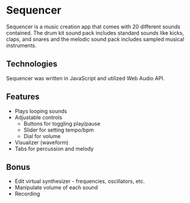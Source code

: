 # Sequencer

Sequencer is a music creation app that comes with 20 different sounds contained. The drum kit sound pack includes standard sounds like kicks, claps, and snares and the melodic sound pack includes sampled musical instruments.

## Technologies

Sequencer was written in JavaScript and utilized Web Audio API.

## Features

- Plays looping sounds
- Adjustable controls
  - Buttons for toggling play/pause
  - Slider for setting tempo/bpm
  - Dial for volume
- Visualizer (waveform)
- Tabs for percussion and melody

## Bonus

- Edit virtual synthesizer - frequencies, oscillators, etc.
- Manipulate volume of each sound
- Recording

##
